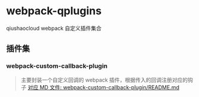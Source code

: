 # webpack-qplugins
qiushaocloud webpack 自定义插件集合

## 插件集
### webpack-custom-callback-plugin
> 主要封装一个自定义回调的 webpack 插件，根据传入的回调注册对应的钩子
> [对应 MD 文件: webpack-custom-callback-plugin/README.md](webpack-custom-callback-plugin/README.md)